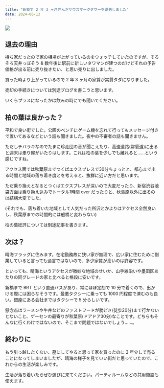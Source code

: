 ```yaml
---
title: "新築で 2 年 3 ヶ月住んだサウスマークタワーを退去しました"
date: 2024-06-13
---
```


![](https://static.diary.euxn.me/p8244e44.png)

## 退去の理由

持ち家だったので家の相場が上がっているのをウォッチしていたのですが、そろそろ天井っぽそう & 数年後に駅前に新しいタワマンが建つのだけどそれの予告価格が出る前に売り抜きたい、と思い売りに出しました。

買った時より上がっているので 2 年 3 ヶ月の家賃が実質タダになりました。

売却の手続きについては別途ブログを書こうと思います。

いくらプラスになったかは飲みの時にでも聞いてください。

## 柏の葉は良かった？

平和で良い街でした。公園のベンチにゲーム機を忘れて行ってもメッセージ付きで置いてあるなどという話も聞きました。夜中の不審者の話も聞きません。

ただしチバラキなのでたまに珍走団の音が聞こえたり、高速道路(常磐道)に出ると週末は走り屋がいたりはします。これは柏の葉を少しでも離れると……という感じですね。

アクセス面では秋葉原までつくばエクスプレスで30分ちょっとと、都心まで出る時間と地域の落ち着き度とを考えると、抜群に近い方だと思います。

ただ乗り換えとなるとつくばエクスプレスが深いので大変だったり、新宿渋谷池袋方面は乗り換え込みでトータル1時間 over だったりと、秋葉原以外に出るのは結構大変でした。

(それでも、落ち着いた地域として人気だった所沢とかよりはアクセス全然良いし、秋葉原までの時間的には船橋と変わらない)

柏の葉総評については別途記事を書きます。

## 次は？

晴海フラッグに住みます。在宅勤務故に狭い家が無理で、広い家に住むために副業していると言っても過言ではないので、多少家賃が高いのは許容です。

といっても、晴海というアクセスが微妙な地域のせいか、山手線沿いや墨田区あたりの同グレードの家と比べると格段に安いです。

新橋まで BRT という直通バスがあり、常にほぼ定刻で 10 分で着くので、出かける際には困らなそうです。最悪タクシーに乗っても 1000 円程度で済むのも良い。銀座にある会社まではタクシーで 5 分らしいです。

懸念点はラーメンや牛丼などのファストフードが勝どき(徒歩20分)まで行かないとないこと、ゲーセンの最寄りが秋葉原(ドアドア30分)なことです。どちらもそんなに行くわけではないので、そこまで問題ではないでしょう……。

## 終わりに

もう引っ越したくない、墓にしてやると思って家を買ったのに 2 年少しで売ることになってしまいましたが、晴海の様子を見ていい街だと思っていたので、これからの生活が楽しみです。

生活が落ち着いたらぜひ遊びに来てください。パーティルームなどの共用施設も使えます。
